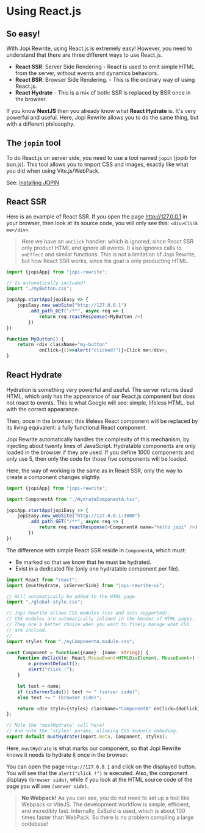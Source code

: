 # Using React.js

## So easy!

With Jopi Rewrite, using React.js is extremely easy! However, you need to understand that there are three different ways to use React.js.

* **React SSR**: Server Side Rendering - React is used to emit simple HTML from the server, without events and dynamics behaviors. 
* **React BSR**: Browser Side Rendering. - This is the ordinary way of using React.js.
* **React Hydrate** - This is a mix of both: SSR is replaced by BSR once in the browser.

If you know **NextJS** then you already know what **React Hydrate** is. It's very powerful and useful.
Here, Jopi Rewrite allows you to do the same thing, but with a different philosophy.

## The `jopin` tool

To do React.js on server side, you need to use a tool named `jopin` (jopib for bun.js).
This tool allows you to import CSS and images, exactly like what you did when using Vite.js/WebPack.

See: [Installing JOPIN](_doc/how_to_start/installing_jopin.md)

## React SSR

Here is an example of React SSR. If you open the page http://127.0.0.1 in your browser,
then look at its source code, you will only see this: `<div>Click me</div>`.

> Here we have an `onClick` handler: which is ignored, since React SSR only product HTML
and ignore all events. It also ignores calls to `onEffect` and similar functions.
This is not a limitation of Jopi Rewrite, but how React SSR works, since his goal is
only producting HTML.

```typescript
import {jopiApp} from "jopi-rewrite";

// Is automatically included!
import "./myButton.css";

jopiApp.startApp(jopiEasy => {
    jopiEasy.new_webSite("http://127.0.0.1")
        .add_path_GET("/**", async req => {
            return req.reactResponse(<MyButton />)
        })
})

function MyButton() {
    return <div className="my-button" 
            onClick={()=>alert("clicked!")}>Click me</div>;
}
```

## React Hydrate

Hydration is something very powerful and useful. The server returns dead HTML,
which only has the appearance of our React.js component but does not react to events.
This is what Google will see: simple, lifeless HTML, but with the correct appearance.

Then, once in the browser, this lifeless React component will be replaced by its living equivalent: a fully functional React component.

Jopi Rewrite automatically handles the complexity of this mechanism, by injecting about twenty lines of JavaScript.
Hydratable components are only loaded in the browser if they are used. If you define 1000 components and only use 5, then only the code for those five components will be loaded.

Here, the way of working is the same as in React SSR, only the way to create a component changes slightly.

```typescript
import {jopiApp} from "jopi-rewrite";

import ComponentA from "./HydrateComponentA.tsx";

jopiApp.startApp(jopiEasy => {
    jopiEasy.new_webSite("http://127.0.0.1:3000")
        .add_path_GET("/**", async req => {
            return req.reactResponse(<ComponentA name="hello jopi" />)
        })
})
```

The difference with simple React SSR reside in `ComponentA`, which must:
* Be marked so that we know that he must be hydrated.
* Exist in a dedicated file (only one hydratable component per file).

```typescript
import React from "react";
import {mustHydrate, isServerSide} from "jopi-rewrite-ui";

// Will automatically be added to the HTML page.
import "./global-style.css";

// Jopi Rewrite allows CSS modules (css and scss supported).
// CSS modules are automatically inlined in the header of HTML pages.
// They are a better choice when you want to finely manage what CSS
// are inclued.
//
import styles from "./myComponentA.module.css";

const Component = function({name}: {name: string}) {
    function doClick(e: React.MouseEvent<HTMLDivElement, MouseEvent>) {
        e.preventDefault();
        alert("click !");
    }

    let text = name;
    if (isServerSide()) text += " (server side)";
    else text += " (browser side)";

    return <div style={styles} className="ComponentA" onClick={doClick}>{text}</div>;
};

// Note the 'mustHydrate' call here!
// And note the 'styles' params, allowing CSS moduels embeding.
export default mustHydrate(import.meta, Component, styles);
```

Here, `mustHydrate` is what marks our component, so that Jopi Rewrite knows it needs to hydrate it once in the browser.

You can open the page `http://127.0.0.1` and click on the displayed button. You will see that the `alert("click !")` is executed.  Also, the component displays `(browser side)`, while if you look at the HTML source code of the page you will see `(server side)`.

> **No Webpack!** 
> As you can see, you do not need to set up a tool like Webpack or ViteJS.
> The development workflow is simple, efficient, and incredibly fast. Internally, EsBuild is used,
which is about 100 times faster than WebPack. So there is no problem compiling a large codebase!